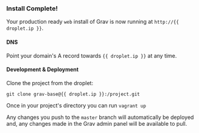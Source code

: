 ### Install Complete!

Your production ready `web` install of Grav is now running at `http://{{ droplet.ip }}`.

#### DNS

Point your domain's A record towards `{{ droplet.ip }}` at any time.

#### Development & Deployment

Clone the project from the droplet:

```
git clone grav-base@{{ droplet.ip }}:/project.git
```

Once in your project's directory you can run `vagrant up`

Any changes you push to the `master` branch will automatically be deployed and,
any changes made in the Grav admin panel will be available to pull.
